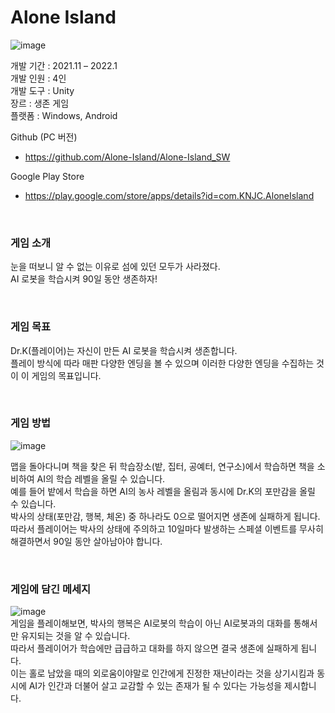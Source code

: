# Alone Island
![image](https://user-images.githubusercontent.com/42964968/167394952-0e505eab-9e81-41a9-9e0e-28d6a35bf5e7.png)<br>

개발 기간 : 2021.11 – 2022.1<br>
개발 인원 : 4인<br>
개발 도구 : Unity<br>
장르      : 생존 게임<br>
플랫폼    : Windows, Android<br>

Github (PC 버전)
  * https://github.com/Alone-Island/Alone-Island_SW

Google Play Store
  * https://play.google.com/store/apps/details?id=com.KNJC.AloneIsland

<br>

### 게임 소개
눈을 떠보니 알 수 없는 이유로 섬에 있던 모두가 사라졌다. <br>
AI 로봇을 학습시켜 90일 동안 생존하자! <br>

<br>

### 게임 목표
Dr.K(플레이어)는 자신이 만든 AI 로봇을 학습시켜 생존합니다.<br>
플레이 방식에 따라 매판 다양한 엔딩을 볼 수 있으며 이러한 다양한 엔딩을 수집하는 것이 이 게임의 목표입니다.<br>

<br>

### 게임 방법
![image](https://user-images.githubusercontent.com/42964968/167396120-e45810ec-f989-4030-981e-1fcbf892f822.png)<br>

맵을 돌아다니며 책을 찾은 뒤 학습장소(밭, 집터, 공예터, 연구소)에서 학습하면 책을 소비하여 AI의 학습 레벨을 올릴 수 있습니다.<br>
예를 들어 밭에서 학습을 하면 AI의 농사 레벨을 올림과 동시에 Dr.K의 포만감을 올릴 수 있습니다.<br>
박사의 상태(포만감, 행복, 체온) 중 하나라도 0으로 떨어지면 생존에 실패하게 됩니다.<br>
따라서 플레이어는 박사의 상태에 주의하고 10일마다 발생하는 스페셜 이벤트를 무사히 해결하면서 90일 동안 살아남아야 합니다.<br>

<br>

### 게임에 담긴 메세지
![image](https://user-images.githubusercontent.com/42964968/167396525-be88d3f1-ce5c-4e25-84f4-8305bcee85fe.png)<br>
게임을 플레이해보면, 박사의 행복은 AI로봇의 학습이 아닌 AI로봇과의 대화를 통해서만 유지되는 것을 알 수 있습니다. <br>
따라서 플레이어가 학습에만 급급하고 대화를 하지 않으면 결국 생존에 실패하게 됩니다. <br>
이는 홀로 남았을 때의 외로움이야말로 인간에게 진정한 재난이라는 것을 상기시킴과 동시에 AI가 인간과 더불어 살고 교감할 수 있는 존재가 될 수 있다는 가능성을 
제시합니다.

